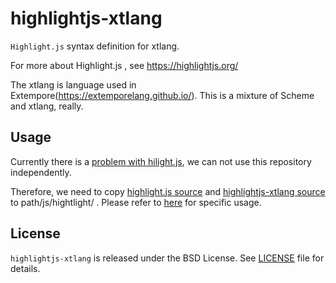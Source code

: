# highlightjs-xtlang

`Highlight.js` syntax definition for xtlang.

For more about Highlight.js , see https://highlightjs.org/

The xtlang is language used in Extempore(https://extemporelang.github.io/).
This is a mixture of Scheme and xtlang, really.

## Usage

Currently there is a [problem with hilight.js](https://github.com/highlightjs/highlight.js/pull/1888), we can not use this repository independently.

Therefore, we need to copy [highlight.js source](https://github.com/highlightjs/highlight.js/blob/master/src/highlight.js) and [highlightjs-xtlang source](https://github.com/highlightjs/highlightjs-xtlang/blob/master/xtlang.js) to path/js/hightlight/ .
Please refer to [here](https://github.com/extemporelang/extemporelang.github.io/tree/master/js/highlight) for specific usage.

## License

```highlightjs-xtlang``` is released under the BSD License. See [LICENSE][1] file for details.

[1]: https://github.com/highlightjs/highlightjs-xtlang/blob/master/LICENSE

